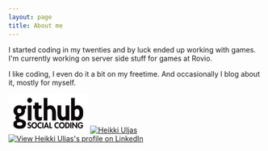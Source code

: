 ```yaml
---
layout: page
title: About me
---
```

I started coding in my twenties and by luck ended up working with games. I'm currently working on server side stuff for games at Rovio.

I like coding, I even do it a bit on my freetime. And occasionally I blog about it, mostly for myself.

[![My github](/images/github_small.jpg)](http://github.com/huljas/) 
[![Heikki Uljas](http://www.google.com/images/icons/ui/gprofile_button-32.png)](http://gplus.to/huljas)
[![View Heikki Uljas's profile on LinkedIn](http://www.linkedin.com/img/webpromo/btn_myprofile_160x33.png)](http://fi.linkedin.com/in/heikkiuljas)
      
